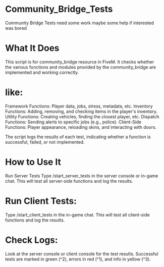 # Community_Bridge_Tests
Community Bridge Tests need some work maybe some help if interested was bored 

# What It Does
This script is for community_bridge resource in FiveM. 
It checks whether the various functions and modules provided by the community_bridge are implemented and working correctly.

# like:
Framework Functions: Player data, jobs, stress, metadata, etc.
Inventory Functions: Adding, removing, and checking items in the player's inventory.
Utility Functions: Creating vehicles, finding the closest player, etc.
Dispatch Functions: Sending alerts to specific jobs (e.g., police).
Client-Side Functions: Player appearance, reloading skins, and interacting with doors.


The script logs the results of each test, indicating whether a function is successful, failed, or not implemented.


# How to Use It
Run Server Tests
Type /start_server_tests in the server console or in-game chat.
This will test all server-side functions and log the results.

# Run Client Tests:
Type /start_client_tests in the in-game chat.
This will test all client-side functions and log the results.


# Check Logs:
Look at the server console or client console for the test results.
Successful tests are marked in green (^2), errors in red (^1), and info in yellow (^3).

